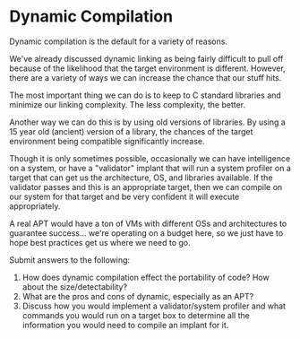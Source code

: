 # Dynamic Compilation
Dynamic compilation is the default for a variety of reasons. 

We've already discussed dynamic linking as being fairly difficult to pull off because of the likelihood that the target environment is different. However, there are a variety of ways we can increase the chance that our stuff hits. 

The most important thing we can do is to keep to C standard libraries and minimize our linking complexity. The less complexity, the better. 

Another way we can do this is by using old versions of libraries. By using a 15 year old (ancient) version of a library, the chances of the target environment being compatible significantly increase.

Though it is only sometimes possible, occasionally we can have intelligence on a system, or have a  "validator" implant that will run a system profiler on a target that can get us the architecture, OS, and libraries available. If the validator passes and this is an appropriate target, then we can compile on our system for that target and be very confident it will execute appropriately. 

A real APT would have a ton of VMs with different OSs and architectures to guarantee success... we're operating on a budget here, so we just have to hope best practices get us where we need to go.


Submit answers to the following:

1. How does dynamic compilation effect the portability of code? How about the size/detectability? 
2. What are the pros and cons of dynamic, especially as an APT?
3. Discuss how you would implement a validator/system profiler and what commands you would run on a target box to determine all the information you would need to compile an implant for it.